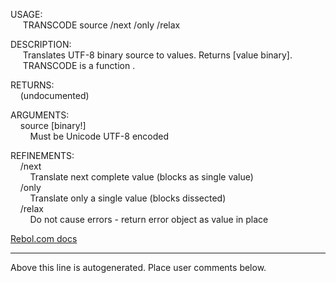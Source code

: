 USAGE:  
&nbsp;&nbsp;&nbsp;&nbsp;&nbsp;TRANSCODE&nbsp;source&nbsp;/next&nbsp;/only&nbsp;/relax  
  
DESCRIPTION:  
&nbsp;&nbsp;&nbsp;&nbsp;&nbsp;Translates&nbsp;UTF-8&nbsp;binary&nbsp;source&nbsp;to&nbsp;values.&nbsp;Returns&nbsp;[value&nbsp;binary].  
&nbsp;&nbsp;&nbsp;&nbsp;&nbsp;TRANSCODE&nbsp;is&nbsp;a&nbsp;function&nbsp;.  
  
RETURNS:  
&nbsp;&nbsp;&nbsp;&nbsp;(undocumented)  
  
ARGUMENTS:  
&nbsp;&nbsp;&nbsp;&nbsp;source&nbsp;[binary!]  
&nbsp;&nbsp;&nbsp;&nbsp;&nbsp;&nbsp;&nbsp;&nbsp;Must&nbsp;be&nbsp;Unicode&nbsp;UTF-8&nbsp;encoded  
  
REFINEMENTS:  
&nbsp;&nbsp;&nbsp;&nbsp;/next  
&nbsp;&nbsp;&nbsp;&nbsp;&nbsp;&nbsp;&nbsp;&nbsp;Translate&nbsp;next&nbsp;complete&nbsp;value&nbsp;(blocks&nbsp;as&nbsp;single&nbsp;value)  
&nbsp;&nbsp;&nbsp;&nbsp;/only  
&nbsp;&nbsp;&nbsp;&nbsp;&nbsp;&nbsp;&nbsp;&nbsp;Translate&nbsp;only&nbsp;a&nbsp;single&nbsp;value&nbsp;(blocks&nbsp;dissected)  
&nbsp;&nbsp;&nbsp;&nbsp;/relax  
&nbsp;&nbsp;&nbsp;&nbsp;&nbsp;&nbsp;&nbsp;&nbsp;Do&nbsp;not&nbsp;cause&nbsp;errors&nbsp;-&nbsp;return&nbsp;error&nbsp;object&nbsp;as&nbsp;value&nbsp;in&nbsp;place  

[Rebol.com docs](http://www.rebol.com/r3/docs/functions/transcode.html)
___
Above this line is autogenerated. Place user comments below.